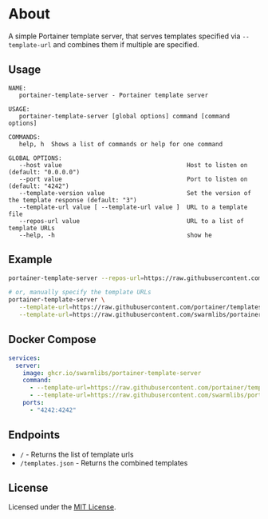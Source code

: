 # About
A simple Portainer template server, that serves templates specified via `--template-url` and combines them if multiple are specified.

## Usage

```
NAME:
   portainer-template-server - Portainer template server

USAGE:
   portainer-template-server [global options] command [command options]

COMMANDS:
   help, h  Shows a list of commands or help for one command

GLOBAL OPTIONS:
   --host value                                   Host to listen on (default: "0.0.0.0")
   --port value                                   Port to listen on (default: "4242")
   --template-version value                       Set the version of the template response (default: "3")
   --template-url value [ --template-url value ]  URL to a template file
   --repos-url value                              URL to a list of template URLs
   --help, -h                                     show he
```

## Example

```bash
portainer-template-server --repos-url=https://raw.githubusercontent.com/swarmlibs/portainer-template-extras/refs/heads/main/repos.json

# or, manually specify the template URLs
portainer-template-server \
   --template-url=https://raw.githubusercontent.com/portainer/templates/v3/templates.json \
   --template-url=https://raw.githubusercontent.com/swarmlibs/portainer-templates/refs/heads/main/templates.json
```

## Docker Compose

```yaml
services:
  server:
    image: ghcr.io/swarmlibs/portainer-template-server
    command:
      - --template-url=https://raw.githubusercontent.com/portainer/templates/v3/templates.json
      - --template-url=https://raw.githubusercontent.com/swarmlibs/portainer-templates/refs/heads/main/templates.json
    ports:
      - "4242:4242"
```

## Endpoints

- `/` - Returns the list of template urls
- `/templates.json` - Returns the combined templates

## License
Licensed under the [MIT License](LICENSE).
